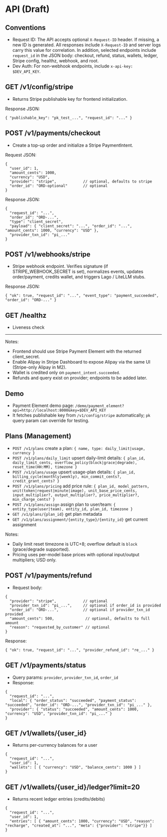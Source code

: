 # API (Draft)

## Conventions
- Request ID: The API accepts optional `X-Request-ID` header. If missing, a new ID is generated. All responses include `X-Request-ID` and server logs carry this value for correlation. In addition, selected endpoints include `request_id` in the JSON body: checkout, refund, status, wallets, ledger, Stripe config, healthz, webhook, and root.
- Dev Auth: For non-webhook endpoints, include `x-api-key: $DEV_API_KEY`.

## GET /v1/config/stripe
- Returns Stripe publishable key for frontend initialization.

Response JSON:
```
{ "publishable_key": "pk_test_...", "request_id": "..." }
```

## POST /v1/payments/checkout
- Create a top-up order and initialize a Stripe PaymentIntent.

Request JSON:
```
{
  "user_id": 1,
  "amount_cents": 1000,
  "currency": "USD",
  "provider": "stripe",            // optional, defaults to stripe
  "order_id": "ORD-optional"       // optional
}
```

Response JSON:
```
{
  "request_id": "...",
  "order_id": "ORD-...",
  "type": "client_secret",
  "payload": { "client_secret": "...", "order_id": "...", "amount_cents": 1000, "currency": "USD" },
  "provider_txn_id": "pi_..."
}
```

## POST /v1/webhooks/stripe
- Stripe webhook endpoint. Verifies signature (if STRIPE_WEBHOOK_SECRET is set), normalizes events, updates order/payment, credits wallet, and triggers Lago / LiteLLM stubs.

Response JSON:
```
{ "ok": true, "request_id": "...", "event_type": "payment_succeeded", "order_id": "ORD-..." }
```

## GET /healthz
- Liveness check

---

Notes:
- Frontend should use Stripe Payment Element with the returned client_secret.
- Enable Alipay in Stripe Dashboard to expose Alipay via the same UI (Stripe-only Alipay in M2).
- Wallet is credited only on `payment_intent.succeeded`.
- Refunds and query exist on provider; endpoints to be added later.

## Demo
- Payment Element demo page: `/demo/payment_element?api=http://localhost:8000&key=$DEV_API_KEY`
- It fetches publishable key from `/v1/config/stripe` automatically; `pk` query param can override for testing.

## Plans (Management)
- `POST /v1/plans` create a plan: `{ name, type: daily_limit|usage, currency }`
- `POST /v1/plans/daily_limit` upsert daily-limit details: `{ plan_id, daily_limit_cents, overflow_policy(block|grace|degrade), reset_time(HH:MM), timezone }`
- `POST /v1/plans/usage` upsert usage-plan details: `{ plan_id, billing_cycle(monthly|weekly), min_commit_cents?, credit_grant_cents? }`
- `POST /v1/plans/pricing` add price rule: `{ plan_id, model_pattern, unit(token|request|minute|image), unit_base_price_cents, input_multiplier?, output_multiplier?, price_multiplier?, min_charge_cents? }`
- `POST /v1/plans/assign` assign plan to user/team: `{ entity_type(user|team), entity_id, plan_id, timezone }`
- `GET /v1/plans/{plan_id}` get plan metadata
- `GET /v1/plans/assignment/{entity_type}/{entity_id}` get current assignment

Notes:
- Daily limit reset timezone is UTC+8; overflow default is `block` (grace/degrade supported).
- Pricing uses per-model base prices with optional input/output multipliers; USD only.

## POST /v1/payments/refund
- Request body:
```
{
  "provider": "stripe",            // optional
  "provider_txn_id": "pi_...",     // optional if order_id is provided
  "order_id": "ORD-...",           // optional if provider_txn_id provided
  "amount_cents": 500,              // optional, defaults to full amount
  "reason": "requested_by_customer" // optional
}
```
Response:
```
{ "ok": true, "request_id": "...", "provider_refund_id": "re_..." }
```

## GET /v1/payments/status
- Query params: `provider`, `provider_txn_id`, `order_id`
- Response:
```
{
  "request_id": "...",
  "local": { "order_status": "succeeded", "payment_status": "succeeded", "order_id": "ORD-...", "provider_txn_id": "pi_..." },
  "provider": { "status": "succeeded", "amount_cents": 1000, "currency": "USD", "provider_txn_id": "pi_..." }
}
```

## GET /v1/wallets/{user_id}
- Returns per-currency balances for a user
```
{
  "request_id": "...",
  "user_id": 1,
  "wallets": [ { "currency": "USD", "balance_cents": 1000 } ]
}
```

## GET /v1/wallets/{user_id}/ledger?limit=20
- Returns recent ledger entries (credits/debits)
```
{
  "request_id": "...",
  "user_id": 1,
  "entries": [ { "amount_cents": 1000, "currency": "USD", "reason": "recharge", "created_at": "...", "meta": {"provider": "stripe"}} ]
}
```
